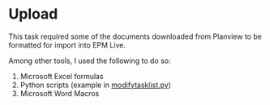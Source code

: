 Upload
======

This task required some of the documents downloaded from Planview to be formatted for import into EPM Live.

Among other tools, I used the following to do so:

1. Microsoft Excel formulas
2. Python scripts (example in [modifytasklist.py](https://github.com/rishikapadia/99-Internship/blob/master/Planview-EPM%20Migration/upload/modifytasklist.py))
3. Microsoft Word Macros

